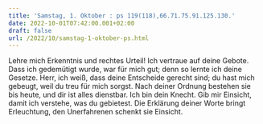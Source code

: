 ```yaml
---
title: 'Samstag, 1. Oktober : ps 119(118),66.71.75.91.125.130.'
date: 2022-10-01T07:42:00.001+02:00
draft: false
url: /2022/10/samstag-1-oktober-ps.html
---
```


Lehre mich Erkenntnis und rechtes Urteil! Ich vertraue auf deine Gebote. Dass ich gedemütigt wurde, war für mich gut; denn so lernte ich deine Gesetze. Herr, ich weiß, dass deine Entscheide gerecht sind; du hast mich gebeugt, weil du treu für mich sorgst. Nach deiner Ordnung bestehen sie bis heute, und dir ist alles dienstbar. Ich bin dein Knecht. Gib mir Einsicht, damit ich verstehe, was du gebietest. Die Erklärung deiner Worte bringt Erleuchtung, den Unerfahrenen schenkt sie Einsicht.